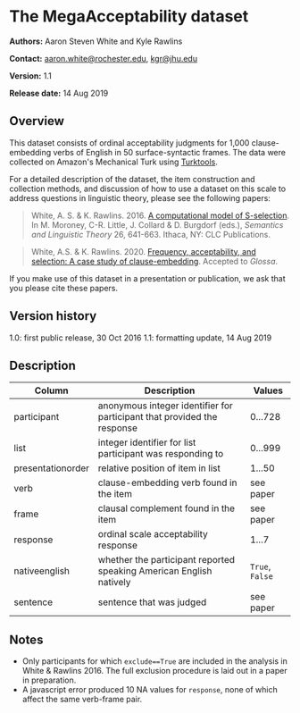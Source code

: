 # The MegaAcceptability dataset

**Authors:** Aaron Steven White and Kyle Rawlins

**Contact:** aaron.white@rochester.edu, kgr@jhu.edu

**Version:** 1.1

**Release date:** 14 Aug 2019

## Overview

This dataset consists of ordinal acceptability judgments for 1,000 clause-embedding verbs of English in 50 surface-syntactic frames.  The data were collected on Amazon's Mechanical Turk using [Turktools](http://turktools.net/).

For a detailed description of the dataset, the item construction and collection methods, and discussion of how to use a dataset on this scale to address questions in linguistic theory, please see the following papers:

> White, A. S. & K. Rawlins. 2016. [A computational model of S-selection](http://aswhite.net/media/papers/white_computational_2016_salt.pdf). In M. Moroney, C-R. Little, J. Collard & D. Burgdorf (eds.), *Semantics and Linguistic Theory* 26, 641-663. Ithaca, NY: CLC Publications.

> White, A.S. & K. Rawlins. 2020. [Frequency, acceptability, and selection: A case study of clause-embedding](https://ling.auf.net/lingbuzz/004596/current.pdf). Accepted to _Glossa_.

If you make use of this dataset in a presentation or publication, we ask that you please cite these papers.

## Version history

1.0: first public release, 30 Oct 2016
1.1: formatting update, 14 Aug 2019

## Description

| **Column**        | **Description**                                                                           | **Values**                           |
|-------------------|-------------------------------------------------------------------------------------------|--------------------------------------|
| participant       | anonymous integer identifier for participant that provided the response                   | 0...728                              |
| list              | integer identifier for list participant was responding to                                 | 0...999                              |
| presentationorder | relative position of item in list                                                         | 1...50                               |
| verb              | clause-embedding verb found in the item                                                   | see paper                            |
| frame             | clausal complement found in the item                                                      | see paper                            |
| response          | ordinal scale acceptability response                                                      | 1...7                                |
| nativeenglish     | whether the participant reported speaking American English natively                       | `True`, `False`                      |
| sentence          | sentence that was judged                                                                  | see paper                            |

## Notes

* Only participants for which `exclude==True` are included in the analysis in White & Rawlins 2016. The full exclusion procedure is laid out in a paper in preparation.
* A javascript error produced 10 NA values for `response`, none of which affect the same verb-frame pair.
